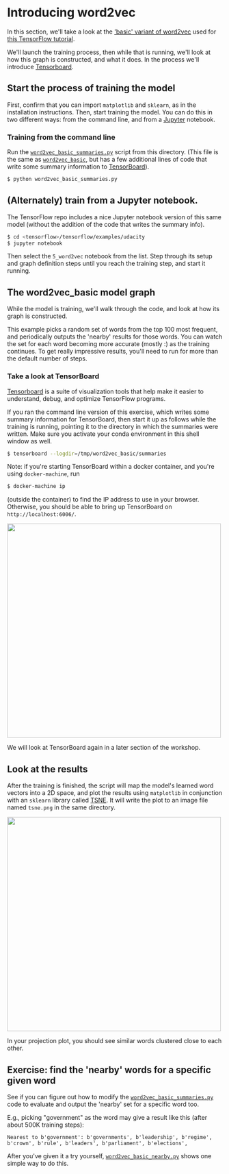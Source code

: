
# Introducing word2vec

In this section, we'll take a look at the ['basic' variant of word2vec](https://github.com/tensorflow/tensorflow/blob/master/tensorflow/examples/tutorials/word2vec/word2vec_basic.py) used for [this TensorFlow tutorial](https://www.tensorflow.org/versions/r0.8/tutorials/word2vec/index.html#vector-representations-of-words).

We'll launch the training process, then while that is running, we'll look at how this graph is constructed, and what it does. In the process we'll introduce [Tensorboard](https://www.tensorflow.org/versions/r0.8/how_tos/summaries_and_tensorboard/index.html).

## Start the process of training the model

First, confirm that you can import `matplotlib` and `sklearn`, as in the installation instructions.
Then, start training the model. You can do this in two different ways: from the command line, and from a [Jupyter](http://jupyter.org/) notebook.

### Training from the command line

Run the [`word2vec_basic_summaries.py`](word2vec_basic_summaries.py) script from this directory. (This file is the same as [`word2vec_basic`](https://github.com/tensorflow/tensorflow/blob/master/tensorflow/examples/tutorials/word2vec/word2vec_basic.py), but has a few additional lines of code that write some summary information to [TensorBoard](https://www.tensorflow.org/versions/r0.8/how_tos/summaries_and_tensorboard/index.html)).

```sh
$ python word2vec_basic_summaries.py
```


## (Alternately) train from a Jupyter notebook.

The TensorFlow repo includes a nice Jupyter notebook version of this same model (without the addition of the code that writes the summary info).


```sh
$ cd <tensorflow>/tensorflow/examples/udacity
$ jupyter notebook
```

Then select the `5_word2vec` notebook from the list.
Step through its setup and graph definition steps until you reach the training step, and start it running.

## The word2vec_basic model graph

While the model is training, we'll walk through the code, and look at how its graph is constructed.

This example picks a random set of words from the top 100 most frequent, and periodically outputs the 'nearby' results for those words.  You can watch the set for each word becoming more accurate (mostly :) as the training continues. To get really impressive results, you'll need to run for more than the default number of steps.

### Take a look at TensorBoard

[Tensorboard](https://www.tensorflow.org/versions/r0.8/how_tos/summaries_and_tensorboard/index.html) is a suite of visualization tools that help make it easier to understand, debug, and optimize TensorFlow programs.

If you ran the command line version of this exercise, which writes some summary information for TensorBoard, then start it up as follows while the training is running, pointing it to the directory in which the summaries were written.  Make sure you activate your conda environment in this shell window as well.

```sh
$ tensorboard --logdir=/tmp/word2vec_basic/summaries
```

Note: if you're starting TensorBoard within a docker container, and you're using `docker-machine`, run

```sh
$ docker-machine ip
```
(outside the container) to find the IP address to use in your browser.  Otherwise, you should be able to bring up TensorBoard on `http://localhost:6006/`.

<a href="https://storage.googleapis.com/oscon-tf-workshop-materials/images/tensorboard_word2vec_basic.png" target="_blank"><img src="https://storage.googleapis.com/oscon-tf-workshop-materials/images/tensorboard_word2vec_basic.png" width="500"/></a>

We will look at TensorBoard again in a later section of the workshop.

## Look at the results

After the training is finished, the script will map the model's learned word vectors into a 2D space, and plot the results using `matplotlib` in conjunction with an `sklearn` library called
[TSNE](https://lvdmaaten.github.io/tsne/).
It will write the plot to an image file named `tsne.png` in the same directory.

<a href="https://amy-jo.storage.googleapis.com/images/tf-workshop/tsne.png" target="_blank"><img src="https://amy-jo.storage.googleapis.com/images/tf-workshop/tsne.png" width="500"/></a>

In your projection plot, you should see similar words clustered close to each other.

## Exercise: find the 'nearby' words for a specific given word

See if you can figure out how to modify the [`word2vec_basic_summaries.py`](word2vec_basic_summaries.py) code to evaluate and output the 'nearby' set for a specific word too.

E.g., picking "government" as the word may give a result like this (after about 500K training steps):

```
Nearest to b'government': b'governments', b'leadership', b'regime', b'crown', b'rule', b'leaders', b'parliament', b'elections',
```

After you've given it a try yourself, [`word2vec_basic_nearby.py`](word2vec_basic_nearby.py) shows one simple way to do this.


